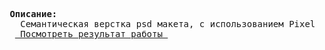 <pre>
<b> Описание: </b>
   Семантическая верстка psd макета, с использованием Pixel Perfect.
  <a href="https://zea-repository.github.io/first-website-page/"> Посмотреть результат работы </a>
</pre>
